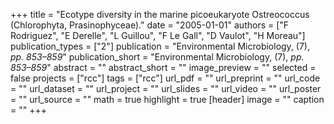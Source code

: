 +++
title = "Ecotype diversity in the marine picoeukaryote Ostreococcus (Chlorophyta, Prasinophyceae)."
date = "2005-01-01"
authors = ["F Rodriguez", "E Derelle", "L Guillou", "F Le Gall", "D Vaulot", "H Moreau"]
publication_types = ["2"]
publication = "Environmental Microbiology, (7), _pp. 853–859_"
publication_short = "Environmental Microbiology, (7), _pp. 853–859_"
abstract = ""
abstract_short = ""
image_preview = ""
selected = false
projects = ["rcc"]
tags = ["rcc"]
url_pdf = ""
url_preprint = ""
url_code = ""
url_dataset = ""
url_project = ""
url_slides = ""
url_video = ""
url_poster = ""
url_source = ""
math = true
highlight = true
[header]
image = ""
caption = ""
+++
